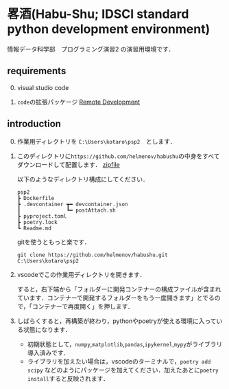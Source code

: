 # 畧酒(Habu-Shu; IDSCI standard python development environment)

情報データ科学部　プログラミング演習2 の演習用環境です．

## requirements

0. visual studio code

1. `code`の拡張パッケージ [Remote Development](https://marketplace.visualstudio.com/items?itemName=ms-vscode-remote.remote-containers)

## introduction

0. 作業用ディレクトリを `C:\Users\kotaro\psp2`　とします．

1. このディレクトリに`https://github.com/helmenov/habushu`の中身をすべてダウンロードして配置します．
   [zipfile](https://github.com/helmenov/habushu/archive/refs/heads/main.zip)

    以下のようなディレクトリ構成にしてください．

    ```
    psp2
    ┣ Dockerfile
    ┣ .devcontainer ┳━ devcontainer.json
    ┃               ┗━ postAttach.sh 
    ┣ pyproject.toml
    ┣ poetry.lock
    ┗ Readme.md
    ```

    gitを使うともっと楽です．

    `git clone https://github.com/helmenov/habushu.git C:\Users\kotaro\psp2`

2. vscodeでこの作業用ディレクトリを開きます．

   すると，右下端から「フォルダーに開発コンテナーの構成ファイルが含まれています．コンテナーで開発するフォルダーをもう一度開きます」とでるので，「コンテナーで再度開く」を押します．

3. しばらくすると，再構築が終わり，pythonやpoetryが使える環境に入っている状態になります．
    - 初期状態として，`numpy`,`matplotlib`,`pandas`,`ipykernel`,`mypy`がライブラリ導入済みです．
    - ライブラリを加えたい場合は，vscodeのターミナルで，`poetry add scipy` などのようにパッケージを加えてください．加えたあとに`poetry install`すると反映されます．

    


